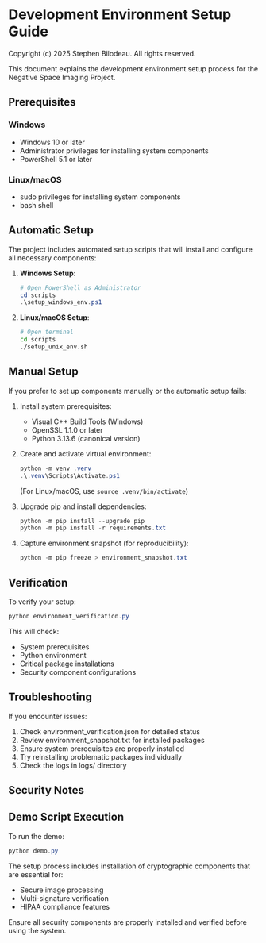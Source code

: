 # Development Environment Setup Guide
Copyright (c) 2025 Stephen Bilodeau. All rights reserved.

This document explains the development environment setup process for the Negative Space Imaging Project.

## Prerequisites

### Windows
- Windows 10 or later
- Administrator privileges for installing system components
- PowerShell 5.1 or later

### Linux/macOS
- sudo privileges for installing system components
- bash shell

## Automatic Setup

The project includes automated setup scripts that will install and configure all necessary components:

1. **Windows Setup**:
   ```powershell
   # Open PowerShell as Administrator
   cd scripts
   .\setup_windows_env.ps1
   ```

2. **Linux/macOS Setup**:
   ```bash
   # Open terminal
   cd scripts
   ./setup_unix_env.sh
   ```

## Manual Setup

If you prefer to set up components manually or the automatic setup fails:

1. Install system prerequisites:
   - Visual C++ Build Tools (Windows)
   - OpenSSL 1.1.0 or later
   - Python 3.13.6 (canonical version)

2. Create and activate virtual environment:
   ```powershell
   python -m venv .venv
   .\.venv\Scripts\Activate.ps1
   ```
   (For Linux/macOS, use `source .venv/bin/activate`)

3. Upgrade pip and install dependencies:
   ```powershell
   python -m pip install --upgrade pip
   python -m pip install -r requirements.txt
   ```

4. Capture environment snapshot (for reproducibility):
   ```powershell
   python -m pip freeze > environment_snapshot.txt
   ```

## Verification

To verify your setup:

```powershell
python environment_verification.py
```

This will check:
- System prerequisites
- Python environment
- Critical package installations
- Security component configurations

## Troubleshooting

If you encounter issues:

1. Check environment_verification.json for detailed status
2. Review environment_snapshot.txt for installed packages
2. Ensure system prerequisites are properly installed
3. Try reinstalling problematic packages individually
4. Check the logs in logs/ directory

## Security Notes
## Demo Script Execution

To run the demo:
```powershell
python demo.py
```

The setup process includes installation of cryptographic components that are essential for:
- Secure image processing
- Multi-signature verification
- HIPAA compliance features

Ensure all security components are properly installed and verified before using the system.
